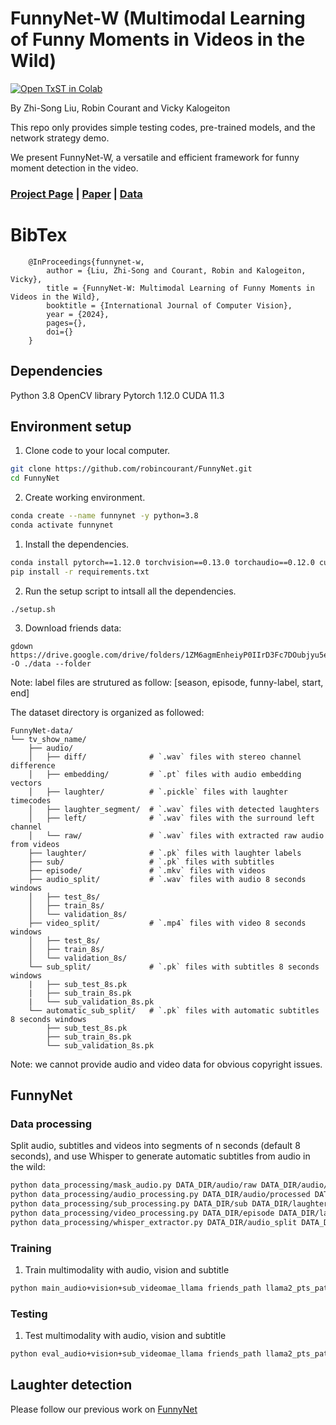 # FunnyNet-W (Multimodal Learning of Funny Moments in Videos in the Wild)

[![Open TxST in Colab](https://colab.research.google.com/assets/colab-badge.svg)](https://colab.research.google.com/drive/1RO_gZBqSHoNWt-lo8oaw5NBI2E3dXASi?usp=sharing)<br>

By Zhi-Song Liu, Robin Courant and Vicky Kalogeiton

This repo only provides simple testing codes, pre-trained models, and the network strategy demo.

We present FunnyNet-W, a versatile and efficient framework for funny moment detection in the video.

### [Project Page](https://www.lix.polytechnique.fr/vista/projects/2024_ijcv_liu/) | [Paper](https://arxiv.org/pdf/2401.04210.pdf) | [Data](https://drive.google.com/drive/folders/1ZM6agmEnheiyP0IIrD3Fc7DOubjyu5eO?usp=share_link)

# BibTex

        @InProceedings{funnynet-w,
            author = {Liu, Zhi-Song and Courant, Robin and Kalogeiton, Vicky},
            title = {FunnyNet-W: Multimodal Learning of Funny Moments in Videos in the Wild},
            booktitle = {International Journal of Computer Vision},
            year = {2024},
            pages={},
            doi={}
        }
  
## Dependencies

Python 3.8
OpenCV library
Pytorch 1.12.0
CUDA 11.3

## Environment setup

1. Clone code to your local computer.
```sh
git clone https://github.com/robincourant/FunnyNet.git
cd FunnyNet
```

2. Create working environment.
```sh
conda create --name funnynet -y python=3.8
conda activate funnynet
```

1. Install the dependencies.
```sh
conda install pytorch==1.12.0 torchvision==0.13.0 torchaudio==0.12.0 cudatoolkit=11.3 -c pytorch
pip install -r requirements.txt
```

2. Run the setup script to intsall all the dependencies.
```
./setup.sh
```

3. Download friends data:
```
gdown https://drive.google.com/drive/folders/1ZM6agmEnheiyP0IIrD3Fc7DOubjyu5eO -O ./data --folder
```
Note: label files are strutured as follow: [season, episode, funny-label, start, end]

The dataset directory is organized as followed:
```
FunnyNet-data/
└── tv_show_name/
    ├── audio/
    │   ├── diff/              # `.wav` files with stereo channel difference
    │   ├── embedding/         # `.pt` files with audio embedding vectors
    │   ├── laughter/          # `.pickle` files with laughter timecodes
    │   ├── laughter_segment/  # `.wav` files with detected laughters
    │   ├── left/              # `.wav` files with the surround left channel
    │   └── raw/               # `.wav` files with extracted raw audio from videos
    ├── laughter/              # `.pk` files with laughter labels
    ├── sub/                   # `.pk` files with subtitles
    ├── episode/               # `.mkv` files with videos
    ├── audio_split/           # `.wav` files with audio 8 seconds windows
    │   ├── test_8s/
    │   ├── train_8s/
    │   └── validation_8s/
    ├── video_split/           # `.mp4` files with video 8 seconds windows
    │   ├── test_8s/
    │   ├── train_8s/
    │   └── validation_8s/
    └── sub_split/             # `.pk` files with subtitles 8 seconds windows
    |   ├── sub_test_8s.pk
    |   ├── sub_train_8s.pk
    |   └── sub_validation_8s.pk
    └── automatic_sub_split/   # `.pk` files with automatic subtitles 8 seconds windows
        ├── sub_test_8s.pk
        ├── sub_train_8s.pk
        └── sub_validation_8s.pk
```
Note: we cannot provide audio and video data for obvious copyright issues.

## FunnyNet

### Data processing

Split audio, subtitles and videos into segments of n seconds (default 8 seconds), and use Whisper to generate automatic subtitles from audio in the wild:
```sh
python data_processing/mask_audio.py DATA_DIR/audio/raw DATA_DIR/audio/laughter DATA_DIR/audio/processed
python data_processing/audio_processing.py DATA_DIR/audio/processed DATA_DIR/laughter/xx.pk DATA_DIR/audio_split
python data_processing/sub_processing.py DATA_DIR/sub DATA_DIR/laughter/xx.pk DATA_DIR/sub_split
python data_processing/video_processing.py DATA_DIR/episode DATA_DIR/laughter/xx.pk DATA_DIR/video_split
python data_processing/whisper_extractor.py DATA_DIR/audio_split DATA_DIR/laughter/xx.pk DATA_DIR/automatic_sub_split
```

### Training

1. Train multimodality with audio, vision and subtitle
```sh
python main_audio+vision+sub_videomae_llama friends_path llama2_pts_path
```

### Testing

1. Test multimodality with audio, vision and subtitle
```sh
python eval_audio+vision+sub_videomae_llama friends_path llama2_pts_path --model_file models/audio+vision+sub_videomae_llama_whisper.pth
```


## Laughter detection

Please follow our previous work on [FunnyNet](https://github.com/robincourant/FunnyNet/tree/main)
